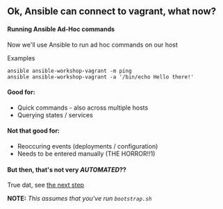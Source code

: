 ## Ok, Ansible can connect to vagrant, what now?

#### Running Ansible Ad-Hoc commands

Now we'll use Ansible to run ad hoc commands on our host

Examples

```
ansible ansible-workshop-vagrant -m ping
ansible ansible-workshop-vagrant -a '/bin/echo Hello there!'
```

#### Good for:

- Quick commands - also across multiple hosts
- Querying states / services

#### Not that good for:

- Reoccuring events (deployments / configuration)
- Needs to be entered manually (THE HORROR!!1)

#### But then, that's not very *AUTOMATED*??

True dat, see [the next step](./1_Why-Hello-There-Playbooks.md)


**NOTE:** *This assumes that you've run `bootstrap.sh`*
